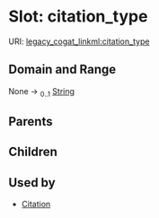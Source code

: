 
# Slot: citation_type



URI: [legacy_cogat_linkml:citation_type](https://w3id.org/rwblair/legacy-cogat-linkml/citation_type)


## Domain and Range

None &#8594;  <sub>0..1</sub> [String](types/String.md)

## Parents


## Children


## Used by

 * [Citation](Citation.md)
